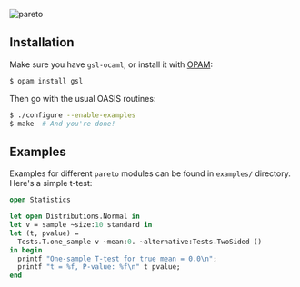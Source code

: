 ![pareto](http://upload.wikimedia.org/wikipedia/commons/5/55/Vilfredo_F._D._Pareto.jpg)

Installation
------------

Make sure you have `gsl-ocaml`, or install it with [OPAM](http://opam.ocamlpro.com):

```bash
$ opam install gsl
```

Then go with the usual OASIS routines:

```bash
$ ./configure --enable-examples
$ make  # And you're done!
```

Examples
--------

Examples for different `pareto` modules can be found in `examples/`
directory. Here's a simple t-test:

```ocaml
open Statistics

let open Distributions.Normal in
let v = sample ~size:10 standard in
let (t, pvalue) =
  Tests.T.one_sample v ~mean:0. ~alternative:Tests.TwoSided ()
in begin
  printf "One-sample T-test for true mean = 0.0\n";
  printf "t = %f, P-value: %f\n" t pvalue;
end
```
